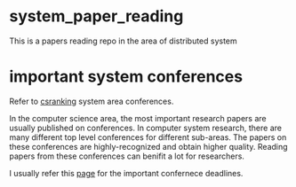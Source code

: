 # system_paper_reading
This is a papers reading repo in the area of distributed system

# important system conferences
Refer to [csranking](http://csrankings.org/#/fromyear/2011/toyear/2021/index?all&us) system area conferences.

In the computer science area, the most important research papers are usually published on conferences. In computer system research, there are many different top level conferences for different sub-areas. The papers on these conferences are highly-recognized and obtain higher quality. Reading papers from these conferences can benifit a lot for researchers.

I usually refer this [page](http://www.cs.technion.ac.il/~dan/index_sysvenues_deadline.html) for the important confernece deadlines.
